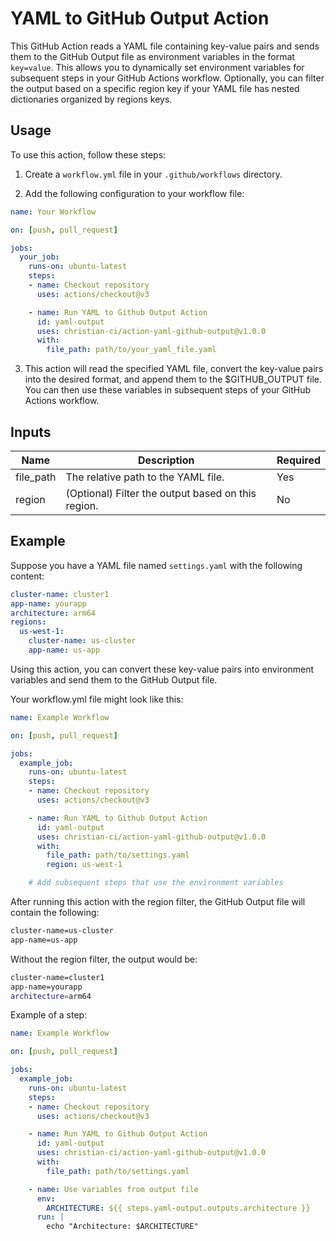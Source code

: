 
# YAML to GitHub Output Action

This GitHub Action reads a YAML file containing key-value pairs and sends them to the GitHub Output file as environment variables in the format `key=value`. This allows you to dynamically set environment variables for subsequent steps in your GitHub Actions workflow. Optionally, you can filter the output based on a specific region key if your YAML file has nested dictionaries organized by regions keys.

## Usage

To use this action, follow these steps:

1. Create a `workflow.yml` file in your `.github/workflows` directory.

2. Add the following configuration to your workflow file:

```yaml
name: Your Workflow

on: [push, pull_request]

jobs:
  your_job:
    runs-on: ubuntu-latest
    steps:
    - name: Checkout repository
      uses: actions/checkout@v3

    - name: Run YAML to Github Output Action
      id: yaml-output
      uses: christian-ci/action-yaml-github-output@v1.0.0
      with:
        file_path: path/to/your_yaml_file.yaml
```

3. This action will read the specified YAML file, convert the key-value pairs into the desired format, and append them to the $GITHUB_OUTPUT file. You can then use these variables in subsequent steps of your GitHub Actions workflow.

## Inputs

| Name      | Description                                       | Required |
|-----------|---------------------------------------------------|----------|
| file_path | The relative path to the YAML file.               | Yes      |
| region    | (Optional) Filter the output based on this region.| No       |

## Example

Suppose you have a YAML file named `settings.yaml` with the following content:

```yaml
cluster-name: cluster1
app-name: yourapp
architecture: arm64
regions:
  us-west-1:
    cluster-name: us-cluster
    app-name: us-app
```

Using this action, you can convert these key-value pairs into environment variables and send them to the GitHub Output file.

Your workflow.yml file might look like this:

```yaml
name: Example Workflow

on: [push, pull_request]

jobs:
  example_job:
    runs-on: ubuntu-latest
    steps:
    - name: Checkout repository
      uses: actions/checkout@v3

    - name: Run YAML to Github Output Action
      id: yaml-output
      uses: christian-ci/action-yaml-github-output@v1.0.0
      with:
        file_path: path/to/settings.yaml
        region: us-west-1

    # Add subsequent steps that use the environment variables
```

After running this action with the region filter, the GitHub Output file will contain the following:

```bash
cluster-name=us-cluster
app-name=us-app
```

Without the region filter, the output would be:

```bash
cluster-name=cluster1
app-name=yourapp
architecture=arm64
```

Example of a step:

```yaml
name: Example Workflow

on: [push, pull_request]

jobs:
  example_job:
    runs-on: ubuntu-latest
    steps:
    - name: Checkout repository
      uses: actions/checkout@v3

    - name: Run YAML to Github Output Action
      id: yaml-output
      uses: christian-ci/action-yaml-github-output@v1.0.0
      with:
        file_path: path/to/settings.yaml

    - name: Use variables from output file
      env:
        ARCHITECTURE: ${{ steps.yaml-output.outputs.architecture }}
      run: |
        echo "Architecture: $ARCHITECTURE"
```